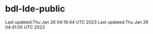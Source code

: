 # bdl-lde-public
Last updated:Thu Jan 26 04:18:44 UTC 2023
Last updated:Thu Jan 26 04:41:05 UTC 2023
